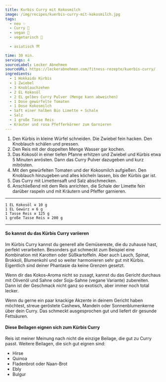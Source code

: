 ```yaml
---
title: Kurbis Curry mit Kokosmilch
image: /img/recipes/kuerbis-curry-mit-kokosmilch.jpg
tags:
  - neu ✨
  - Curry 🍛
  - vegan 🌱
  - vegetarisch 🌿
  
  - asiatisch ⛩️

time: 30 min.
servings: 4
sourceLabel: Lecker Abnehmen
sourceURL: https://leckerabnehmen.com/fitness-rezepte/kuerbis-curry/ 
ingredients:
  - 1 Hokkaido Kürbis
  - 1 Zwiebel
  - 3 Knoblauchzehen
  - 2 EL Kokosöl
  - 2 EL gelbes Curry Pulver (Menge kann abweichen)
  - 1 Dose gewürfelte Tomaten
  - 1 Dose Kokosmilch
  - Saft einer halben Bio Limette + Schale
  - Salz
  - 1 große Tasse Reis
  - Kräuter und rosa Pfefferkörner zum Garnieren
---
```


  1. Den Kürbis in kleine Würfel schneiden. Die Zwiebel fein hacken. 
     Den Knoblauch schälen und pressen.
  1. Den Reis mit der doppelten Menge Wasser gar kochen.
  1. Das Kokosöl in einer tiefen Pfanne erhitzen und Zwiebel und Kürbis 
     etwa 5 Minuten anrösten. Dann das Curry Pulver dazugeben und kurz mitrösten.
  1. Mit den gewürfelten Tomaten und der Kokosmilch aufgießen. Den Knoblauch 
     hinzugeben und alles köcheln lassen, bis der Kürbis gar ist.
  1. Das Curry mit Limettensaft und Salz abschmecken.
  1. Anschließend mit dem Reis anrichten, die Schale der Limette fein 
     darüber raspeln und mit Kräutern und Pfeffer garnieren.
<p></p>

***
    1 EL Kokosöl ≅ 10 g
    1 EL Gewürz ≅ 6 g
    1 Tasse Reis ≅ 125 g
    1 große Tasse Reis ≅ 200 g
***

#### So kannst du das Kürbis Curry variieren

Im Kürbis Curry kannst du generell alle Gemüsereste, die du zuhause hast, 
perfekt verarbeiten. Besonders gut schmeckt zum Beispiel eine Kombination 
mit Karotten oder Süßkartoffeln. Aber auch Lauch, Spinat, Brokkoli, Blumenkohl 
und so weiter harmonieren sehr gut mit Kürbis. Eigentlich sind deiner Phantasie 
da keine Grenzen gesetzt.

Wenn dir das Kokos-Aroma nicht so zusagt, kannst du das Gericht durchaus 
mit Olivenöl und Sahne oder Soja-Sahne (vegane Variante) zubereiten. 
Dann ist der Geschmack nicht ganz so exotisch, aber immer noch total lecker.

Wenn du gerne ein paar knackige Akzente in deinem Gericht haben möchtest, 
streue geröstete Cashews, Mandeln oder Sonnenblumenkerne über dein Curry. 
Das schmeckt ausgesprochen gut und liefert dir gesunde Fettsäuren.

#### Diese Beilagen eignen sich zum Kürbis Curry

Reis ist meiner Meinung nach nicht die einzige Beilage, die gut zu Curry passt. 
Weitere Beilagen, die sich gut eignen sind:

  * Hirse
  * Quinoa
  * Fladenbrot oder Naan-Brot
  * Ebly
  * Bulgur
